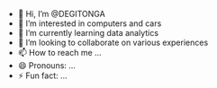 - 👋 Hi, I’m @DEGITONGA
- 👀 I’m interested in computers and cars
- 🌱 I’m currently learning data analytics
- 💞️ I’m looking to collaborate on various experiences
- 📫 How to reach me ...
- 😄 Pronouns: ...
- ⚡ Fun fact: ...

<!---
DEGITONGA/DEGITONGA is a ✨ special ✨ repository because its `README.md` (this file) appears on your GitHub profile.
You can click the Preview link to take a look at your changes.
--->

